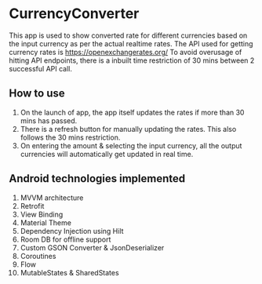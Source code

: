# CurrencyConverter

This app is used to show converted rate for different currencies based on the input currency as per the actual realtime rates.
The API used for getting currency rates is https://openexchangerates.org/
To avoid overusage of hitting API endpoints, there is a inbuilt time restriction of 30 mins between 2 successful API call.

## How to use
1. On the launch of app, the app itself updates the rates if more than 30 mins has passed.  
2. There is a refresh button for manually updating the rates. This also follows the 30 mins restriction.  
3. On entering the amount & selecting the input currency, all the output currencies will automatically get updated in real time.  

## Android technologies implemented
1. MVVM architecture
2. Retrofit
3. View Binding
4. Material Theme
5. Dependency Injection using Hilt
6. Room DB for offline support
7. Custom GSON Converter & JsonDeserializer
8. Coroutines
9. Flow
10. MutableStates & SharedStates
